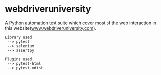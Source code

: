 # webdriveruniversity
 

   A Python automation test suite which cover most of the web interaction in this website(www.webdriveruniversity.com).
   
    Library used
     --> pytest
     --> selenium
     --> assertpy
    
    Plugins used
     --> pytest-html
     --> pytest-xdist
